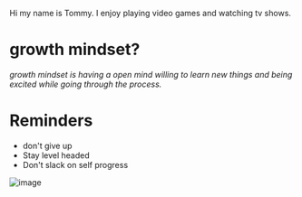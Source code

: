 Hi my name is Tommy. I enjoy playing video games and watching tv shows.


# growth mindset?

*growth mindset is having a open mind
willing to learn new things and being
excited while going through the process.*


# Reminders
* don't give up
* Stay level headed
* Don't slack on self progress



![image](https://user-images.githubusercontent.com/86616679/124623261-74dfda00-de41-11eb-9e4a-079df9b10578.png)





